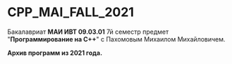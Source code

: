 # CPP_MAI_FALL_2021
Бакалавриат **МАИ ИВТ 09.03.01** 7й семестр предмет "**Программирование на C++**" с Пахомовым Михаилом Михайловичем.

**Архив программ из 2021 года.**
